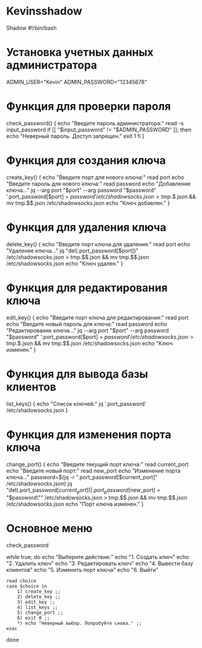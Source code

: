 # Kevinsshadow
Shadow 
#!/bin/bash

# Установка учетных данных администратора
ADMIN_USER="Kevin"
ADMIN_PASSWORD="12345678"

# Функция для проверки пароля
check_password() {
    echo "Введите пароль администратора:"
    read -s input_password
    if [[ "$input_password" != "$ADMIN_PASSWORD" ]]; then
        echo "Неверный пароль. Доступ запрещен."
        exit 1
    fi
}

# Функция для создания ключа
create_key() {
    echo "Введите порт для нового ключа:"
    read port
    echo "Введите пароль для нового ключа:"
    read password
    echo "Добавление ключа..."
    jq --arg port "$port" --arg password "$password" '.port_password[$port] = $password' /etc/shadowsocks.json > tmp.$$.json && mv tmp.$$.json /etc/shadowsocks.json
    echo "Ключ добавлен."
}

# Функция для удаления ключа
delete_key() {
    echo "Введите порт ключа для удаления:"
    read port
    echo "Удаление ключа..."
    jq "del(.port_password[$port])" /etc/shadowsocks.json > tmp.$$.json && mv tmp.$$.json /etc/shadowsocks.json
    echo "Ключ удален."
}

# Функция для редактирования ключа
edit_key() {
    echo "Введите порт ключа для редактирования:"
    read port
    echo "Введите новый пароль для ключа:"
    read password
    echo "Редактирование ключа..."
    jq --arg port "$port" --arg password "$password" '.port_password[$port] = $password' /etc/shadowsocks.json > tmp.$$.json && mv tmp.$$.json /etc/shadowsocks.json
    echo "Ключ изменен."
}

# Функция для вывода базы клиентов
list_keys() {
    echo "Список ключей:"
    jq '.port_password' /etc/shadowsocks.json
}

# Функция для изменения порта ключа
change_port() {
    echo "Введите текущий порт ключа:"
    read current_port
    echo "Введите новый порт:"
    read new_port
    echo "Изменение порта ключа..."
    password=$(jq -r ".port_password[$current_port]" /etc/shadowsocks.json)
    jq "del(.port_password[$current_port]) | .port_password[$new_port] = \"$password\"" /etc/shadowsocks.json > tmp.$$.json && mv tmp.$$.json /etc/shadowsocks.json
    echo "Порт ключа изменен."
}

# Основное меню
check_password

while true; do
    echo "Выберите действие:"
    echo "1. Создать ключ"
    echo "2. Удалить ключ"
    echo "3. Редактировать ключ"
    echo "4. Вывести базу клиентов"
    echo "5. Изменить порт ключа"
    echo "6. Выйти"

    read choice
    case $choice in
        1) create_key ;;
        2) delete_key ;;
        3) edit_key ;;
        4) list_keys ;;
        5) change_port ;;
        6) exit 0 ;;
        *) echo "Неверный выбор. Попробуйте снова." ;;
    esac
done

